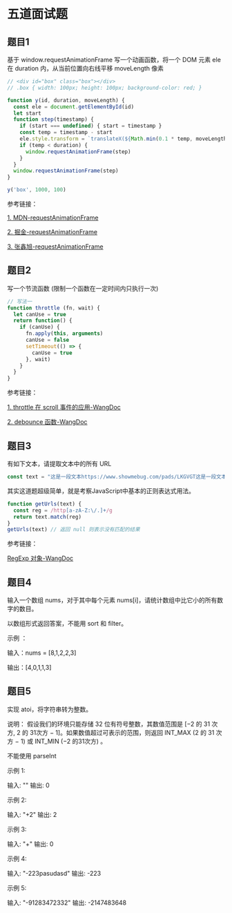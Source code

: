 # 五道面试题

## 题目1

基于 window.requestAnimationFrame 写一个动画函数，将一个 DOM 元素 ele 在 duration 内，从当前位置向右线平移 moveLength 像素

```js
// <div id="box" class="box"></div>
// .box { width: 100px; height: 100px; background-color: red; }

function y(id, duration, moveLength) {
  const ele = document.getElementById(id)
  let start
  function step(timestamp) {
    if (start === undefined) { start = timestamp }
    const temp = timestamp - start
    ele.style.transform = `translateX(${Math.min(0.1 * temp, moveLength)}px)`
    if (temp < duration) {
      window.requestAnimationFrame(step)
    }
  }
  window.requestAnimationFrame(step)
}

y('box', 1000, 100)
```

参考链接：

[1. MDN-requestAnimationFrame](https://developer.mozilla.org/zh-CN/docs/Web/API/Window/requestAnimationFrame)

[2. 掘金-requestAnimationFrame](https://juejin.cn/search?query=requestanimationframe)

[3. 张鑫旭-requestAnimationFrame](https://www.zhangxinxu.com/wordpress/2013/09/css3-animation-requestanimationframe-tween-%e5%8a%a8%e7%94%bb%e7%ae%97%e6%b3%95/)


## 题目2

写一个节流函数 (限制一个函数在一定时间内只执行一次)

```js
// 写法一
function throttle (fn, wait) {
  let canUse = true
  return function() {
    if (canUse) {
      fn.apply(this, arguments)
      canUse = false
      setTimeout(() => {
        canUse = true
      }, wait)
    }
  }
}

```

参考链接：

[1. throttle 在 scroll 事件的应用-WangDoc](https://wangdoc.com/javascript/events/common.html#scroll-%E4%BA%8B%E4%BB%B6)

[2. debounce 函数-WangDoc](https://wangdoc.com/javascript/async/timer.html#%E5%AE%9E%E4%BE%8B%EF%BC%9Adebounce-%E5%87%BD%E6%95%B0)




## 题目3

有如下文本，请提取文本中的所有 URL 

```js
const text = "这是一段文本https://www.showmebug.com/pads/LKGVGT这是一段文本http://www.showmebug.com这是一段文本http://showmebug.comm这是一段文本"
```

其实这道题超级简单，就是考察JavaScript中基本的正则表达式用法。

```js
function getUrls(text) {
  const reg = /http[a-zA-Z:\/.]+/g
  return text.match(reg)
}
getUrls(text) // 返回 null 则表示没有匹配的结果
```

参考链接：

[RegExp 对象-WangDoc](https://wangdoc.com/javascript/stdlib/regexp.html)

## 题目4

输入一个数组 nums，对于其中每个元素 nums[i]，请统计数组中比它小的所有数字的数目。

以数组形式返回答案，不能用 sort 和 filter。

示例 ：

输入：nums = [8,1,2,2,3]

输出：[4,0,1,1,3]

## 题目5

实现 atoi，将字符串转为整数。

说明：
假设我们的环境只能存储 32 位有符号整数，其数值范围是 [−2 的 31 次方, 2 的 31次方 − 1]。如果数值超过可表示的范围，则返回 INT_MAX (2 的 31 次方 − 1) 或 INT_MIN (−2 的31次方) 。

不能使用 parseInt

示例 1:

输入: ""
输出: 0

示例 2:

输入: "+2"
输出: 2

示例 3:

输入: "+"
输出: 0

示例 4:

输入: "-223pasudasd"
输出: -223

示例 5:

输入: "-91283472332"
输出: -2147483648